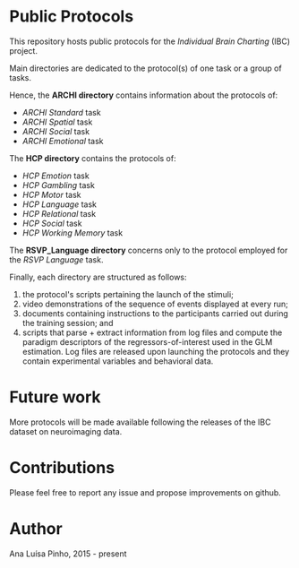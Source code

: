# Public Protocols
This repository hosts public protocols for the _Individual Brain Charting_ (IBC) project.  

Main directories are dedicated to the protocol(s) of one task or a group of tasks.  

Hence, the __ARCHI directory__ contains information about the protocols of:  
* _ARCHI Standard_ task  
* _ARCHI Spatial_ task  
* _ARCHI Social_ task  
* _ARCHI Emotional_ task  

The __HCP directory__ contains the protocols of:  
* _HCP Emotion_ task  
* _HCP Gambling_ task  
* _HCP Motor_ task  
* _HCP Language_ task  
* _HCP Relational_ task  
* _HCP Social_ task  
* _HCP Working Memory_ task      

The __RSVP\_Language directory__ concerns only to the protocol employed for the _RSVP Language_ task.  

Finally, each directory are structured as follows:  
1. the protocol's scripts pertaining the launch of the stimuli;  
2. video demonstrations of the sequence of events displayed at every run;  
3. documents containing instructions to the participants carried out during the training session; and  
4. scripts that parse + extract information from log files and compute the paradigm descriptors of the regressors-of-interest used in the GLM estimation. Log files are released upon launching the protocols and they contain experimental variables and behavioral data.

# Future work
More protocols will be made available following the releases of the IBC dataset on neuroimaging data.

# Contributions
Please feel free to report any issue and propose improvements on github.

# Author
Ana Luísa Pinho, 2015 - present
